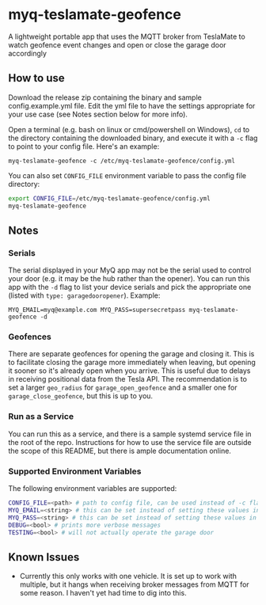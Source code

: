 # myq-teslamate-geofence
A lightweight portable app that uses the MQTT broker from TeslaMate to watch geofence event changes and open or close the garage door accordingly

## How to use
Download the release zip containing the binary and sample config.example.yml file. Edit the yml file to have the settings appropriate for your use case (see Notes section below for more info).

Open a terminal (e.g. bash on linux or cmd/powershell on Windows), `cd` to the directory containing the downloaded binary, and execute it with a `-c` flag to point to your config file. Here's an example:

`myq-teslamate-geofence -c /etc/myq-teslamate-geofence/config.yml`

You can also set `CONFIG_FILE` environment variable to pass the config file directory:

```bash
export CONFIG_FILE=/etc/myq-teslamate-geofence/config.yml
myq-teslamate-geofence
```

## Notes

### Serials
The serial displayed in your MyQ app may not be the serial used to control your door (e.g. it may be the hub rather than the opener). You can run this app with the `-d` flag to list your device serials and pick the appropriate one (listed with `type: garagedooropener`). Example:

`MYQ_EMAIL=myq@example.com MYQ_PASS=supersecretpass myq-teslamate-geofence -d`

### Geofences
There are separate geofences for opening the garage and closing it. This is to facilitate closing the garage more immediately when leaving, but opening it sooner so it's already open when you arrive. This is useful due to delays in receiving positional data from the Tesla API. The recommendation is to set a larger `geo_radius` for `garage_open_geofence` and a smaller one for `garage_close_geofence`, but this is up to you.

### Run as a Service
You can run this as a service, and there is a sample systemd service file in the root of the repo. Instructions for how to use the service file are outside the scope of this README, but there is ample documentation online.

### Supported Environment Variables
The following environment variables are supported:
```bash
CONFIG_FILE=<path> # path to config file, can be used instead of -c flag
MYQ_EMAIL=<string> # this can be set instead of setting these values in the config.yml file
MYQ_PASS=<string> # this can be set instead of setting these values in the config.yml file
DEBUG=<bool> # prints more verbose messages
TESTING=<bool> # will not actually operate the garage door
```

## Known Issues
* Currently this only works with one vehicle. It is set up to work with multiple, but it hangs when receiving broker messages from MQTT for some reason. I haven't yet had time to dig into this.
